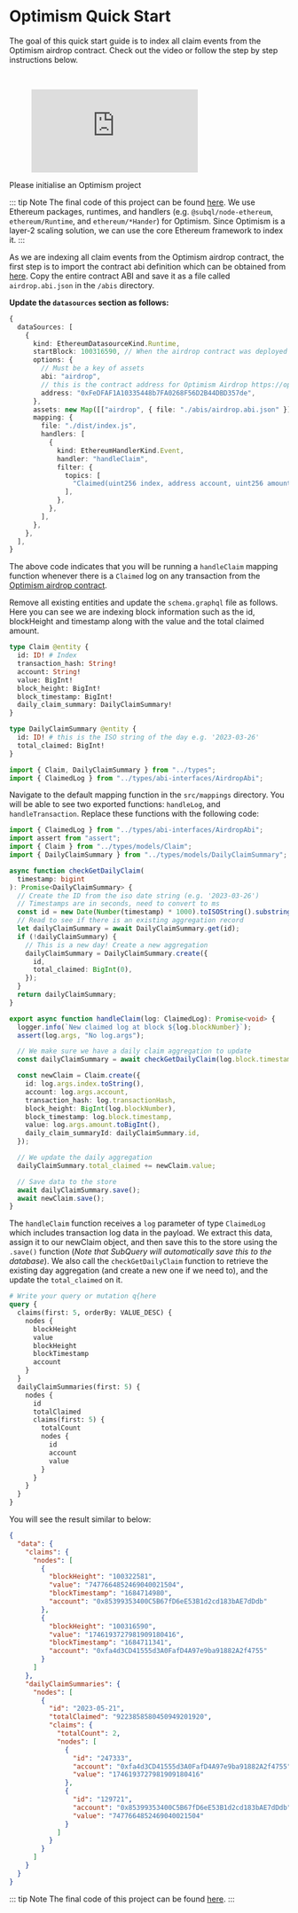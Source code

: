 # Optimism Quick Start

The goal of this quick start guide is to index all claim events from the Optimism airdrop contract. Check out the video or follow the step by step instructions below.

<br/>
<figure class="video_container">
  <iframe src="https://www.youtube.com/embed/lGm0wJWQQMA" frameborder="0" allowfullscreen="true"></iframe>
</figure>

Please initialise an Optimism project

<!-- @include: ../snippets/evm-quickstart-reference.md -->

::: tip Note
The final code of this project can be found [here](https://github.com/subquery/ethereum-subql-starter/tree/main/Optimism/optimism-airdrop). We use Ethereum packages, runtimes, and handlers (e.g. `@subql/node-ethereum`, `ethereum/Runtime`, and `ethereum/*Hander`) for Optimism. Since Optimism is a layer-2 scaling solution, we can use the core Ethereum framework to index it.
:::

<!-- @include: ../snippets/evm-manifest-intro.md#level2 -->

As we are indexing all claim events from the Optimism airdrop contract, the first step is to import the contract abi definition which can be obtained from [here](https://optimistic.etherscan.io/address/0xfedfaf1a10335448b7fa0268f56d2b44dbd357de#code). Copy the entire contract ABI and save it as a file called `airdrop.abi.json` in the `/abis` directory.

**Update the `datasources` section as follows:**

```ts
{
  dataSources: [
    {
      kind: EthereumDatasourceKind.Runtime,
      startBlock: 100316590, // When the airdrop contract was deployed https://optimistic.etherscan.io/tx/0xdd10f016092f1584912a23e544a29a638610bdd6cb42a3e8b13030fd78334eba
      options: {
        // Must be a key of assets
        abi: "airdrop",
        // this is the contract address for Optimism Airdrop https://optimistic.etherscan.io/address/0xfedfaf1a10335448b7fa0268f56d2b44dbd357de
        address: "0xFeDFAF1A10335448b7FA0268F56D2B44DBD357de",
      },
      assets: new Map([["airdrop", { file: "./abis/airdrop.abi.json" }]]),
      mapping: {
        file: "./dist/index.js",
        handlers: [
          {
            kind: EthereumHandlerKind.Event,
            handler: "handleClaim",
            filter: {
              topics: [
                "Claimed(uint256 index, address account, uint256 amount)",
              ],
            },
          },
        ],
      },
    },
  ],
}
```

The above code indicates that you will be running a `handleClaim` mapping function whenever there is a `Claimed` log on any transaction from the [Optimism airdrop contract](https://optimistic.etherscan.io/address/0xfedfaf1a10335448b7fa0268f56d2b44dbd357de#code).

<!-- @include: ../snippets/ethereum-manifest-note.md -->

<!-- @include: ../snippets/schema-intro-level2.md -->

Remove all existing entities and update the `schema.graphql` file as follows. Here you can see we are indexing block information such as the id, blockHeight and timestamp along with the value and the total claimed amount.

```graphql
type Claim @entity {
  id: ID! # Index
  transaction_hash: String!
  account: String!
  value: BigInt!
  block_height: BigInt!
  block_timestamp: BigInt!
  daily_claim_summary: DailyClaimSummary!
}

type DailyClaimSummary @entity {
  id: ID! # this is the ISO string of the day e.g. '2023-03-26'
  total_claimed: BigInt!
}
```

<!-- @include: ../snippets/note-on-entity-relationships.md -->

<!-- @include: ../snippets/evm-codegen.md -->

```ts
import { Claim, DailyClaimSummary } from "../types";
import { ClaimedLog } from "../types/abi-interfaces/AirdropAbi";
```

<!-- @include: ../snippets/schema-note.md -->

<!-- @include: ../snippets/mapping-intro-level2.md -->

Navigate to the default mapping function in the `src/mappings` directory. You will be able to see two exported functions: `handleLog`, and `handleTransaction`. Replace these functions with the following code:

```ts
import { ClaimedLog } from "../types/abi-interfaces/AirdropAbi";
import assert from "assert";
import { Claim } from "../types/models/Claim";
import { DailyClaimSummary } from "../types/models/DailyClaimSummary";

async function checkGetDailyClaim(
  timestamp: bigint
): Promise<DailyClaimSummary> {
  // Create the ID from the iso date string (e.g. '2023-03-26')
  // Timestamps are in seconds, need to convert to ms
  const id = new Date(Number(timestamp) * 1000).toISOString().substring(0, 10);
  // Read to see if there is an existing aggregation record
  let dailyClaimSummary = await DailyClaimSummary.get(id);
  if (!dailyClaimSummary) {
    // This is a new day! Create a new aggregation
    dailyClaimSummary = DailyClaimSummary.create({
      id,
      total_claimed: BigInt(0),
    });
  }
  return dailyClaimSummary;
}

export async function handleClaim(log: ClaimedLog): Promise<void> {
  logger.info(`New claimed log at block ${log.blockNumber}`);
  assert(log.args, "No log.args");

  // We make sure we have a daily claim aggregation to update
  const dailyClaimSummary = await checkGetDailyClaim(log.block.timestamp);

  const newClaim = Claim.create({
    id: log.args.index.toString(),
    account: log.args.account,
    transaction_hash: log.transactionHash,
    block_height: BigInt(log.blockNumber),
    block_timestamp: log.block.timestamp,
    value: log.args.amount.toBigInt(),
    daily_claim_summaryId: dailyClaimSummary.id,
  });

  // We update the daily aggregation
  dailyClaimSummary.total_claimed += newClaim.value;

  // Save data to the store
  await dailyClaimSummary.save();
  await newClaim.save();
}
```

The `handleClaim` function receives a `log` parameter of type `ClaimedLog` which includes transaction log data in the payload. We extract this data, assign it to our newClaim object, and then save this to the store using the `.save()` function (_Note that SubQuery will automatically save this to the database_). We also call the `checkGetDailyClaim` function to retrieve the existing day aggregation (and create a new one if we need to), and the update the `total_claimed` on it.

<!-- @include: ../snippets/ethereum-mapping-note.md -->

<!-- @include: ../snippets/build.md -->

<!-- @include: ../snippets/run-locally.md -->

<!-- @include: ../snippets/query-intro.md -->

```graphql
# Write your query or mutation q{here
query {
  claims(first: 5, orderBy: VALUE_DESC) {
    nodes {
      blockHeight
      value
      blockHeight
      blockTimestamp
      account
    }
  }
  dailyClaimSummaries(first: 5) {
    nodes {
      id
      totalClaimed
      claims(first: 5) {
        totalCount
        nodes {
          id
          account
          value
        }
      }
    }
  }
}
```

You will see the result similar to below:

```json
{
  "data": {
    "claims": {
      "nodes": [
        {
          "blockHeight": "100322581",
          "value": "7477664852469040021504",
          "blockTimestamp": "1684714980",
          "account": "0x85399353400C5B67fD6eE53B1d2cd183bAE7dDdb"
        },
        {
          "blockHeight": "100316590",
          "value": "1746193727981909180416",
          "blockTimestamp": "1684711341",
          "account": "0xfa4d3CD41555d3A0FafD4A97e9ba91882A2f4755"
        }
      ]
    },
    "dailyClaimSummaries": {
      "nodes": [
        {
          "id": "2023-05-21",
          "totalClaimed": "9223858580450949201920",
          "claims": {
            "totalCount": 2,
            "nodes": [
              {
                "id": "247333",
                "account": "0xfa4d3CD41555d3A0FafD4A97e9ba91882A2f4755",
                "value": "1746193727981909180416"
              },
              {
                "id": "129721",
                "account": "0x85399353400C5B67fD6eE53B1d2cd183bAE7dDdb",
                "value": "7477664852469040021504"
              }
            ]
          }
        }
      ]
    }
  }
}
```

::: tip Note
The final code of this project can be found [here](https://github.com/subquery/ethereum-subql-starter/tree/main/Optimism/optimism-airdrop).
:::

<!-- @include: ../snippets/whats-next.md -->
